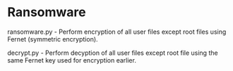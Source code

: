 # Ransomware
ransomware.py - Perform encryption of all user files except root files using Fernet (symmetric encryption).

decrypt.py - Perform decyption of all user files except root file using the same Fernet key used for encryption earlier.
